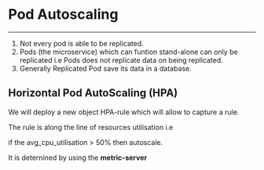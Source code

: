 # Pod Autoscaling
-------

1. Not every pod is able to be replicated.
2. Pods (the microservice) which can funtion stand-alone can only be replicated i.e Pods does not replicate data on being replicated.
3. Generally Replicated Pod save its data in a database.

## Horizontal Pod AutoScaling (HPA)
We will deploy a new object HPA-rule which will allow to capture a rule.

The rule is along the line of resources utilisation i.e

if the avg_cpu_utilisation > 50% then autoscale.

It is deternined by using the **metric-server**